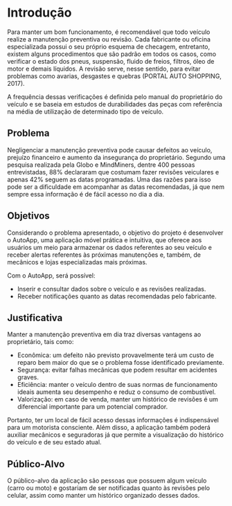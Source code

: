 # Introdução

Para manter um bom funcionamento, é recomendável que todo veículo realize a manutenção preventiva ou revisão. Cada fabricante ou oficina especializada possui o seu próprio esquema de checagem, entretanto, existem alguns procedimentos que são padrão em todos os casos, como verificar o estado dos pneus, suspensão, fluido de freios, filtros, óleo de motor e demais líquidos. A revisão serve, nesse sentido, para evitar problemas como avarias, desgastes e quebras (PORTAL AUTO SHOPPING, 2017).

A frequência dessas verificações é definida pelo manual do proprietário do veículo e se baseia em estudos de durabilidades das peças com referência na média de utilização de determinado tipo de veículo.


## Problema

Negligenciar a manutenção preventiva pode causar defeitos ao veículo, prejuízo financeiro e aumento da insegurança do proprietário. Segundo uma pesquisa realizada pela Globo e MindMiners, dentre 400 pessoas entrevistadas, 88% declararam que costumam fazer revisões veiculares e apenas 42% seguem as datas programadas. Uma das razões para isso pode ser a dificuldade em acompanhar as datas recomendadas, já que nem sempre essa informação é de fácil acesso no dia a dia. 

## Objetivos

Considerando o problema apresentado, o objetivo do projeto é desenvolver o AutoApp, uma aplicação móvel prática e intuitiva, que oferece aos usuários um meio para armazenar os dados referentes ao seu veículo e receber alertas referentes às próximas manutenções e, também, de mecânicos e lojas especializadas mais próximas. 

Com o AutoApp, será possível:

- Inserir e consultar dados sobre o veículo e as revisões realizadas.
- Receber notificações quanto as datas recomendadas pelo fabricante.


## Justificativa

Manter a manutenção preventiva em dia traz diversas vantagens ao proprietário, tais como:

- Econômica: um defeito não previsto provavelmente terá um custo de reparo bem maior do que se o problema fosse identificado previamente. 
- Segurança: evitar falhas mecânicas que podem resultar em acidentes graves. 
- Eficiência: manter o veículo dentro de suas normas de funcionamento ideais aumenta seu desempenho e reduz o consumo de combustível. 
- Valorização: em caso de venda, manter um histórico de revisões é um diferencial importante para um potencial comprador.

Portanto, ter um local de fácil acesso dessas informações é indispensável para um motorista consciente. Além disso, a aplicação também poderá auxiliar mecânicos e seguradoras já que permite a visualização do histórico do veículo e de seu estado atual.


## Público-Alvo

O público-alvo da aplicação são pessoas que possuem algum veículo (carro ou moto) e gostariam de ser notificadas quanto às revisões pelo celular, assim como manter um histórico organizado desses dados.
